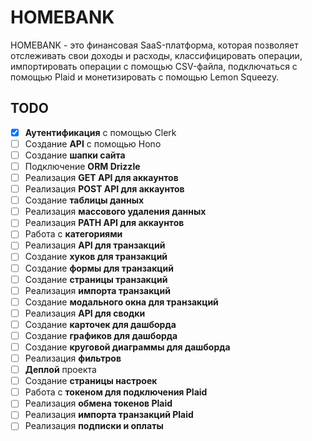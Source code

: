 # HOMEBANK

HOMEBANK - это финансовая SaaS-платформа, которая позволяет отслеживать свои доходы и расходы, классифицировать операции, импортировать операции с помощью CSV-файла, подключаться с помощью Plaid и монетизировать с помощью Lemon Squeezy.

## TODO

- [x] **Аутентификация** с помощью Clerk
- [ ] Создание **API** с помощью Hono
- [ ] Создание **шапки сайта**
- [ ] Подключение **ORM Drizzle**
- [ ] Реализация **GET API для аккаунтов**
- [ ] Реализация **POST API для аккаунтов**
- [ ] Создание **таблицы данных**
- [ ] Реализация **массового удаления данных**
- [ ] Реализация **PATH API для аккаунтов**
- [ ] Работа с **категориями**
- [ ] Реализация **API для транзакций**
- [ ] Создание **хуков для транзакций**
- [ ] Создание **формы для транзакций**
- [ ] Создание **страницы транзакций**
- [ ] Реализация **импорта транзакций**
- [ ] Создание **модального окна для транзакций**
- [ ] Реализация **API для сводки**
- [ ] Создание **карточек для дашборда**
- [ ] Создание **графиков для дашборда**
- [ ] Создание **круговой диаграммы для дашборда**
- [ ] Реализация **фильтров**
- [ ] **Деплой** проекта
- [ ] Создание **страницы настроек**
- [ ] Работа с **токеном для подключения Plaid**
- [ ] Реализация **обмена токенов Plaid**
- [ ] Реализация **импорта транзакций Plaid**
- [ ] Реализация **подписки и оплаты**
